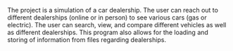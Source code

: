 The project is a simulation of a car dealership. The user can reach out to different dealerships (online or in person) to see various cars (gas or electric). 
The user can search, view, and compare different vehicles as well as different dealerships. 
This program also allows for the loading and storing of information from files regarding dealerships.
